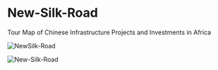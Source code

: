 
# New-Silk-Road
Tour Map of Chinese Infrastructure Projects and Investments in Africa

![NewSilk-Road](https://user-images.githubusercontent.com/13769211/120952775-b33a8a00-c719-11eb-865c-acd34a9f56a5.gif)

![New-Silk-Road](https://user-images.githubusercontent.com/13769211/120952558-5048f300-c719-11eb-80c3-4c6ce2c99421.gif)



